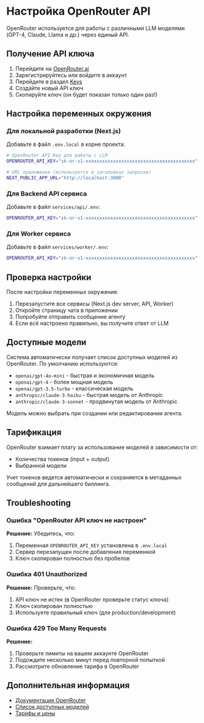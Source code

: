 # Настройка OpenRouter API

OpenRouter используется для работы с различными LLM моделями (GPT-4, Claude, Llama и др.) через единый API.

## Получение API ключа

1. Перейдите на [OpenRouter.ai](https://openrouter.ai/)
2. Зарегистрируйтесь или войдите в аккаунт
3. Перейдите в раздел [Keys](https://openrouter.ai/keys)
4. Создайте новый API ключ
5. Скопируйте ключ (он будет показан только один раз!)

## Настройка переменных окружения

### Для локальной разработки (Next.js)

Добавьте в файл `.env.local` в корне проекта:

```bash
# OpenRouter API Key для работы с LLM
OPENROUTER_API_KEY="sk-or-v1-xxxxxxxxxxxxxxxxxxxxxxxxxxxxxxxxxxxxxxxx"

# URL приложения (используется в заголовках запросов)
NEXT_PUBLIC_APP_URL="http://localhost:3000"
```

### Для Backend API сервиса

Добавьте в файл `services/api/.env`:

```bash
OPENROUTER_API_KEY="sk-or-v1-xxxxxxxxxxxxxxxxxxxxxxxxxxxxxxxxxxxxxxxx"
```

### Для Worker сервиса

Добавьте в файл `services/worker/.env`:

```bash
OPENROUTER_API_KEY="sk-or-v1-xxxxxxxxxxxxxxxxxxxxxxxxxxxxxxxxxxxxxxxx"
```

## Проверка настройки

После настройки переменных окружения:

1. Перезапустите все сервисы (Next.js dev server, API, Worker)
2. Откройте страницу чата в приложении
3. Попробуйте отправить сообщение агенту
4. Если всё настроено правильно, вы получите ответ от LLM

## Доступные модели

Система автоматически получает список доступных моделей из OpenRouter. По умолчанию используются:

- `openai/gpt-4o-mini` - быстрая и экономичная модель
- `openai/gpt-4` - более мощная модель
- `openai/gpt-3.5-turbo` - классическая модель
- `anthropic/claude-3-haiku` - быстрая модель от Anthropic
- `anthropic/claude-3-sonnet` - продвинутая модель от Anthropic

Модель можно выбрать при создании или редактировании агента.

## Тарификация

OpenRouter взимает плату за использование моделей в зависимости от:
- Количества токенов (input + output)
- Выбранной модели

Учет токенов ведется автоматически и сохраняется в метаданных сообщений для дальнейшего биллинга.

## Troubleshooting

### Ошибка "OpenRouter API ключ не настроен"

**Решение:** Убедитесь, что:
1. Переменная `OPENROUTER_API_KEY` установлена в `.env.local`
2. Сервер перезапущен после добавления переменной
3. Ключ скопирован полностью без пробелов

### Ошибка 401 Unauthorized

**Решение:** Проверьте, что:
1. API ключ не истек (в OpenRouter проверьте статус ключа)
2. Ключ скопирован полностью
3. Используете правильный ключ (для production/development)

### Ошибка 429 Too Many Requests

**Решение:** 
1. Проверьте лимиты на вашем аккаунте OpenRouter
2. Подождите несколько минут перед повторной попыткой
3. Рассмотрите обновление тарифа в OpenRouter

## Дополнительная информация

- [Документация OpenRouter](https://openrouter.ai/docs)
- [Список доступных моделей](https://openrouter.ai/models)
- [Тарифы и цены](https://openrouter.ai/docs/pricing)







